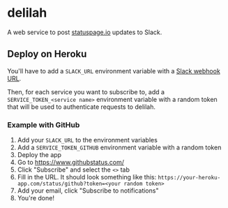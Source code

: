 # delilah

A web service to post [statuspage.io](https://www.statuspage.io/) updates to Slack.

## Deploy on Heroku

You'll have to add a `SLACK_URL` environment variable with a [Slack webhook URL](https://api.slack.com/messaging/webhooks).

Then, for each service you want to subscribe to, add a `SERVICE_TOKEN_<service name>` environment variable with a random token that will be used to authenticate requests to delilah.

### Example with GitHub

1. Add your `SLACK_URL` to the environment variables
2. Add a `SERVICE_TOKEN_GITHUB` environment variable with a random token
3. Deploy the app
4. Go to https://www.githubstatus.com/
5. Click "Subscribe" and select the `<>` tab
6. Fill in the URL. It should look something like this: `https://your-heroku-app.com/status/github?token=<your random token>`
7. Add your email, click "Subscribe to notifications"
8. You're done!
